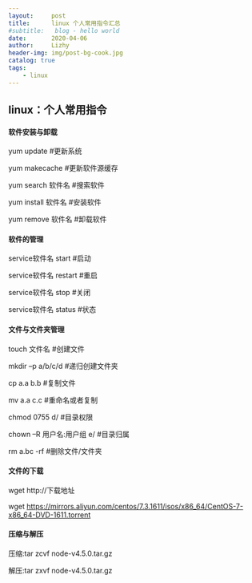 ```yaml
---
layout:     post
title:      linux 个人常用指令汇总
#subtitle:   blog - hello world
date:       2020-04-06
author:     Lizhy
header-img: img/post-bg-cook.jpg
catalog: true
tags:
    - linux
---
```


## linux：个人常用指令

#### 软件安装与卸载

yum update #更新系统

yum makecache #更新软件源缓存

yum search 软件名 #搜索软件

yum install 软件名 #安装软件

yum remove 软件名 #卸载软件
 

#### 软件的管理

service软件名 start #启动

service软件名 restart #重启

service软件名 stop #关闭

service软件名 status #状态
 

#### 文件与文件夹管理

touch 文件名 #创建文件

mkdir –p a/b/c/d #递归创建文件夹

cp a.a b.b #复制文件

mv a.a c.c #重命名或者复制

chmod 0755 d/ #目录权限

chown –R 用户名:用户组 e/ #目录归属

rm a.bc -rf #删除文件/文件夹

#### 文件的下载
wget http://下载地址

wget https://mirrors.aliyun.com/centos/7.3.1611/isos/x86_64/CentOS-7-x86_64-DVD-1611.torrent


#### 压缩与解压

压缩:tar zcvf node-v4.5.0.tar.gz

解压:tar zxvf node-v4.5.0.tar.gz